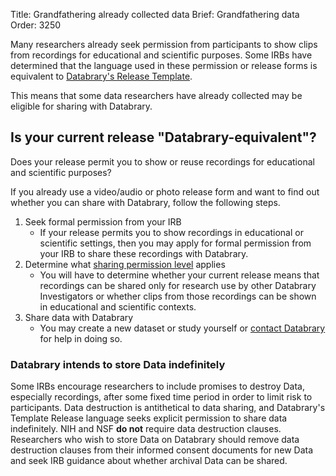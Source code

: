 Title: Grandfathering already collected data 
Brief: Grandfathering data
Order: 3250

Many researchers already seek permission from participants to show clips from recordings for educational and scientific purposes.
Some IRBs have determined that the language used in these permission or release forms is equivalent to [Databrary's Release Template](|filename|../../../policies/release-template.mdi).

This means that some data researchers have already collected may be eligible for sharing with Databrary.

## Is your current release "Databrary-equivalent"?

Does your release permit you to show or reuse recordings for educational and scientific purposes?

If you already use a video/audio or photo release form and want to find out whether you can share with Databrary, follow the following steps.

1. Seek formal permission from your IRB
	- If your release permits you to show recordings in educational or scientific settings, then you may apply for formal permission from your IRB to share these recordings with Databrary.
1. Determine what [sharing permission level](|filename|release-levels.md) applies
	- You will have to determine whether your current release means that recordings can be shared only for research use by other Databrary Investigators or whether clips from those recordings can be shown in educational and scientific contexts.
1. Share data with Databrary
	- You may create a new dataset or study yourself or [contact Databrary](mailto:help@databrary.org) for help in doing so.

### Databrary intends to store Data indefinitely

Some IRBs encourage researchers to include promises to destroy Data, especially recordings, after some fixed time period in order to limit risk to participants.
Data destruction is antithetical to data sharing, and Databrary's Template Release language seeks explicit permission to share data indefinitely.
NIH and NSF **do not** require data destruction clauses.
Researchers who wish to store Data on Databrary should remove data destruction clauses from their informed consent documents for new Data and seek IRB guidance about whether archival Data can be shared.
